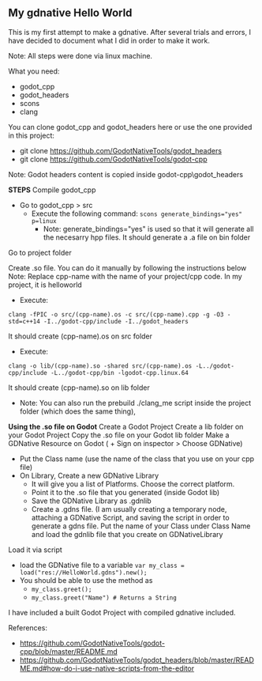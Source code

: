 ## My gdnative Hello World
This is my first attempt to make a gdnative. After several trials and errors, I have decided to document what I did in order to make it work.

Note: All steps were done via linux machine.

What you need: 
  * godot_cpp
  * godot_headers 
  * scons 
  * clang

You can clone godot_cpp and godot_headers here or use the one provided in this project:
  * git clone https://github.com/GodotNativeTools/godot_headers
  * git clone https://github.com/GodotNativeTools/godot-cpp

Note: Godot headers content is copied inside godot-cpp\godot_headers

**STEPS**
Compile godot_cpp
  * Go to godot_cpp > src
    * Execute the following command: ```scons generate_bindings="yes" p=linux```
      * Note: generate_bindings="yes" is used so that it will generate all the necesarry hpp files. It should generate a .a file on bin folder			  
		
Go to project folder

Create .so file. You can do it manually by following the instructions below
Note: Replace cpp-name with the name of your project/cpp code. In my project, it is helloworld
  * Execute:
  ```
  clang -fPIC -o src/(cpp-name).os -c src/(cpp-name).cpp -g -O3 -std=c++14 -I../godot-cpp/include -I../godot_headers
  ```
  It should create (cpp-name).os on src folder

  * Execute:
  ```
  clang -o lib/(cpp-name).so -shared src/(cpp-name).os -L../godot-cpp/include -L../godot-cpp/bin -lgodot-cpp.linux.64
  ```
  It should create (cpp-name).so on lib folder

  * Note: You can also run the prebuild ./clang_me script inside the project folder (which does the same thing),

**Using the .so file on Godot**
Create a Godot Project
Create a lib folder on your Godot Project
Copy the .so file on your Godot lib folder
Make a GDNative Resource on Godot ( + Sign on inspector > Choose GDNative)
  * Put the Class name (use the name of the class that you use on your cpp file)
  * On Library, Create a new GDNative Library
    * It will give you a list of Platforms. Choose the correct platform.
    * Point it to the .so file that you generated (inside Godot lib)
    * Save the GDNative Library as <name>.gdnlib
    * Create a <name>.gdns file. (I am usually creating a temporary node, attaching a GDNative Script, and saving the script in order to generate a gdns file. Put the name of your Class under Class Name and load the gdnlib file that you create on GDNativeLibrary

Load it via script
  * load the GDNative file to a variable
	```var my_class = load("res://HelloWorld.gdns").new();```
  * You should be able to use the method as
	* ```my_class.greet();```
	* ```my_class.greet("Name") # Returns a String```
	
I have included a built Godot Project with compiled gdnative included.


References:
* https://github.com/GodotNativeTools/godot-cpp/blob/master/README.md
* https://github.com/GodotNativeTools/godot_headers/blob/master/README.md#how-do-i-use-native-scripts-from-the-editor
